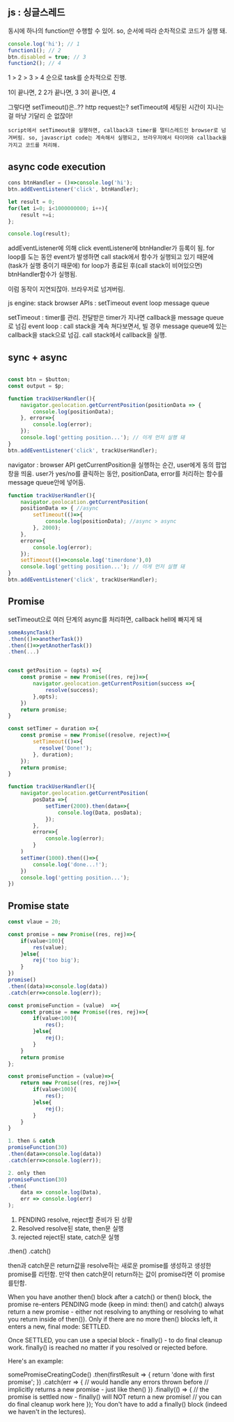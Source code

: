 
## js : 싱글스레드

동시에 하나의 function만 수행할 수 있어.
so, 순서에 따라 순차적으로 코드가 실행 돼.

```js
console.log('hi'); // 1
function1(); // 2
btn.disabled = true; // 3
function2(); // 4
```

1 > 2 > 3 > 4 순으로 task를 순차적으로 진행.

1이 끝나면, 2
2가 끝나면, 3
3이 끝나면, 4

그렇다면 setTimeout()은..?? http request는?
setTimeout에 세팅된 시간이 지나는 걸 마냥 기달리 순 없잖아!

`script에서 setTimeout을 실행하면, callback과 timer를 멀티스레드인 browser로 넘겨버림.
so, javascript code는 계속해서 실행되고,
브라우저에서 타이머와 callback을  가지고 코드를 처리해.
`

## async code execution

```js
cons btnHandler = ()=>console.log('hi');
btn.addEventListener('click', btnHandler);

let result = 0;
for(let i=0; i<1000000000; i++){
    result +=i;
};

console.log(result);
```

addEventListener에 의해 click eventListener에 btnHandler가 등록이 됨.
for loop를 도는 동안 event가 발생하면 call stack에서 함수가 실행되고 있기 때문에(task가 실행 중이기 때문에) for loop가 종료된 후(call stack이 비어있으면) btnHandler함수가 실행됨.

이럼 동작이 지연되잖아. 브라우저로 넘겨버림.

js engine: stack
browser APIs : setTimeout event loop message queue

setTimeout : timer를 관리. 전달받은 timer가 지나면 callback을 message queue로 넘김
event loop : call stack을 계속 쳐다보면서, 빌 경우 message queue에 있는 callback을 stack으로 넘김. call stack에서 callback을 실행.

## sync + async 

```js

const btn = $button;
const output = $p;

function trackUserHandler(){
    navigator.geolocation.getCurrentPosition(positionData => {
        console.log(positionData);
    }, error=>{
        console.log(error);
    });
    console.log('getting position...'); // 이게 먼저 실행 돼
}   
btn.addEventListener('click', trackUserHandler);
```
navigator : browser API
getCurrentPosition을 실행하는 순간, user에게 동의 팝업창을 띄움. 
user가 yes/no를 클릭하는 동안, positionData, error를 처리하는 함수를 message queue안에 넣어둠.

```js
function trackUserHandler(){
    navigator.geolocation.getCurrentPosition(
    positionData => { //async
        setTimeout(()=>{
            console.log(positionData); //async > async
        }, 2000);
    }, 
    error=>{
        console.log(error);
    });
    setTimeout(()=>console.log('timerdone'),0)
    console.log('getting position...'); // 이게 먼저 실행 돼
}   
btn.addEventListener('click', trackUserHandler);
```

## Promise

setTimeout으로 여러 단계의 async를 처리하면, callback hell에 빠지게 돼

```js
someAsyncTask()
.then(()=>anotherTask())
.then(()=>yetAnotherTask())
.then(...)
```

```js

const getPosition = (opts) =>{
    const promise = new Promise((res, rej)=>{
        navigator.geolocation.getCurrentPosition(success =>{
            resolve(success);
        },opts);
    })
    return promise;
}

const setTimer = duration =>{
    const promise = new Promise((resolve, reject)=>{
        setTimeout(()=>{
          resolve('Done!');
        }, duration);
    });
    return promise;
}

function trackUserHandler(){
    navigator.geolocation.getCurrentPosition(
        posData =>{
            setTimer(2000).then(data=>{
                console.log(Data, posData);
            });
        }, 
        error=>{
            console.log(error);
        }
    )
    setTimer(1000).then(()=>{
        console.log('done...!');
    })
    console.log('getting position...');
})
```

## Promise state


```js
const vlaue = 20;

const promise = new Promise((res, rej)=>{
    if(value<100){
        res(value);
    }else{
        rej('too big');
    }
})
promise()
.then((data)=>console.log(data))
.catch(err=>console.log(err));

const promiseFunction = (value)  =>{
    const promise = new Promise((res, rej)=>{
        if(value<100){
            res();
        }else{
            rej();
        }
    }
    return promise
};

const promiseFunction = (value)=>{
    return new Promise((res, rej)=>{
        if(value<100){
            res();
        }else{
            rej();
        }
    }
}

1. then & catch
promiseFunction(30)
.then(data=>console.log(data))
.catch(err=>console.log(err));

2. only then
promiseFunction(30)
.then(
    data => console.log(Data),
    err => console.log(err)
);

```

1. PENDING
    resolve, reject할 준비가 된 상황
2. Resolved
    resolve된 state, then문 실행
3. rejected
    reject된 state, catch문 실행

.then()
.catch()

then과 catch문은 
return값을 resolve하는 새로운 promise를 생성하고
생성한 promise를 리턴함.
만약 then catch문이 return하는 값이 promise라면 이 promise를턴함.


When you have another then() block after a catch() or then() block, the promise re-enters PENDING mode
(keep in mind: then() and catch() always return a new promise - 
either not resolving to anything or resolving to what you return inside of then()). 
Only if there are no more then() blocks left, it enters a new, final mode: SETTLED.

Once SETTLED, you can use a special block - finally() - to do final cleanup work. 
finally() is reached no matter if you resolved or rejected before.

Here's an example:

somePromiseCreatingCode()
    .then(firstResult => {
        return 'done with first promise';
    })
    .catch(err => {
        // would handle any errors thrown before
        // implicitly returns a new promise - just like then()
    })
    .finally(() => {
        // the promise is settled now - finally() will NOT return a new promise!
        // you can do final cleanup work here
    });
You don't have to add a finally() block (indeed we haven't in the lectures).
